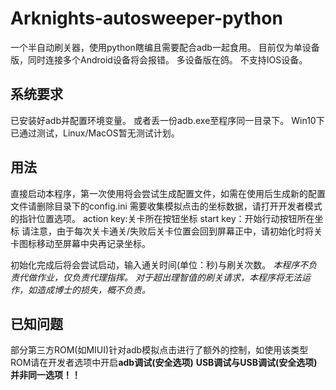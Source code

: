 # Arknights-autosweeper-python

一个半自动刷关器，使用python瞎编且需要配合adb一起食用。
目前仅为单设备版，同时连接多个Android设备将会报错。
多设备版在鸽。
不支持IOS设备。

## 系统要求

已安装好adb并配置环境变量。
或者丢一份adb.exe至程序同一目录下。
Win10下已通过测试，Linux/MacOS暂无测试计划。

## 用法

直接启动本程序，第一次使用将会尝试生成配置文件，如需在使用后生成新的配置文件请删除目录下的config.ini
 需要收集模拟点击的坐标数据，请打开开发者模式的指针位置选项。
action key:关卡所在按钮坐标
start key：开始行动按钮所在坐标
请注意，由于每次关卡通关/失败后关卡位置会回到屏幕正中，请初始化时将关卡图标移动至屏幕中央再记录坐标。

初始化完成后将会尝试启动，输入通关时间(单位：秒)与刷关次数。
*本程序不负责代做作业，仅负责代理指挥。*
*对于超出理智值的刷关请求，本程序将无法运作，如造成博士的损失，概不负责。*

## 已知问题

部分第三方ROM(如MIUI)针对adb模拟点击进行了额外的控制，如使用该类型ROM请在开发者选项中开启**adb调试(安全选项)**
**USB调试与USB调试(安全选项)并非同一选项！！**



